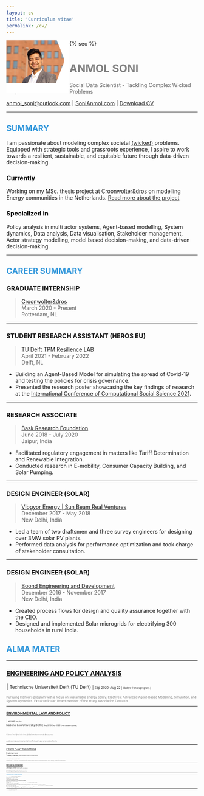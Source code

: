 ```yaml
---
layout: cv
title: 'Curriculum vitae'
permalink: /cv/
---
```

{% seo %}
<img align= left style="width:33%;" id="image" src="../gallery/anmol_pic.png">
# <span style="color:grey">**ANMOL SONI**</span>
> Social Data Scientist - Tackling Complex Wicked Problems

<div id="webaddress">
<a href="mailto:anmol_soni@outlook.com">anmol_soni@outlook.com</a>
| <a href="https://www.SoniAnmol.com">SoniAnmol.com</a> 
| <a href="../gallery/Anmol_Soni_CV.pdf"> Download CV </a> 
</div>

<hr style="width:100%;text-align:left;margin-left:0">

## <span style="color:#3498DB">**SUMMARY**</span>

I am passionate about modeling complex societal [(wicked)](https://en.wikipedia.org/wiki/Wicked_problem) problems.
Equipped with strategic tools and grassroots experience, I aspire to work towards a resilient, sustainable, and
equitable future through data-driven decision-making.

### <span style="color:black"> Currently </span>

Working on my MSc. thesis project at [Croonwolter&dros](www.croonwolterendros.nl) on modelling Energy communities in the
Netherlands.
[Read more about the project](my_projects.md)

### <span style="color:black"> Specialized in </span>

Policy analysis in multi actor systems, Agent-based modelling, System dynamics, Data analysis, Data visualisation, Stakeholder management, Actor strategy
modelling, model based decision-making, and data-driven decision-making.

<hr style="width:100%;text-align:left;margin-left:0">

## <span style="color:#3498DB">**CAREER SUMMARY**</span>


### GRADUATE INTERNSHIP
> [Croonwolter&dros](www.croonwolterendros.nl) <br />
> March 2020 - Present <br />
> Rotterdam, NL <br />

<hr style="width:100%;text-align:left;margin-left:0">

### STUDENT RESEARCH ASSISTANT (HEROS EU)

> [TU Delft TPM Resilience LAB](https://www.tudelft.nl/tbm/resiliencelab) <br />
April 2021 - February 2022 <br />
Delft, NL <br />

* Building an Agent-Based Model for simulating the spread of Covid-19 and testing the policies for crisis governance.
* Presented the research poster showcasing the key findings of research at the [International Conference of Computational
Social Science 2021](https://easychair.org/smart-program/IC2S2-2021/index.html).

<hr style="width:100%;text-align:left;margin-left:0">

### RESEARCH ASSOCIATE
> [Bask Research Foundation](baskfoundation.org) <br />
June 2018 - July 2020 <br />
Jaipur, India <br />

* Facilitated regulatory engagement in matters like Tariff Determination and Renewable Integration.
* Conducted research in E-mobility, Consumer Capacity Building, and Solar Pumping.

<hr style="width:100%;text-align:left;margin-left:0">

### DESIGN ENGINEER (SOLAR)
> [Vibgyor Energy | Sun Beam Real Ventures](https://vibgyorenergy.com/) <br />
December 2017 - May 2018 <br />
New Delhi, India <br />

* Led a team of two draftsmen and three survey engineers for designing over 3MW solar PV plants.
* Performed data analysis for performance optimization and took charge of stakeholder consultation.

<hr style="width:100%;text-align:left;margin-left:0">

### DESIGN ENGINEER (SOLAR)
> [Boond Engineering and Development](www.boond.net) <br />
December 2016 - November 2017 <br />
New Delhi, India <br />

* Created process flows for design and quality assurance together with the CEO.
* Designed and implemented Solar microgrids for electrifying 300 households in rural India.

## <span style="color:#3498DB">**ALMA MATER**</span>

<hr style="width:100%;text-align:left;margin-left:0">

### [ENGINEERING AND POLICY ANALYSIS](https://www.tudelft.nl/onderwijs/opleidingen/masters/epa/msc-engineering-and-policy-analysis)

| <small> Technische Universiteit Delft (TU Delft) <small>| <small> Sep 2020-Aug 22 <small> | <small> Masters (Honors program) <small>|

<span style="color:grey"> Pursuing Honours program with a focus on sustainable energy policy.
Electives: Advanced Agent-Based Modelling, Simulation, and System Dynamics.
Extracurricular: Board member of the study association Dentatus.</span>

<hr style="width:100%;text-align:left;margin-left:0">

### [ENVIRONMENTAL LAW AND POLICY](https://www.wwfindia.org/about_wwf/enablers/cel/tcapbuilding/pgdelp/)

| <small>WWF India <br /> National Law University Delhi <small>|<small> Sep 2019-Sep 2020<small> |<small> Post Graduation Diploma <small>|

<span style="color:grey"> 
Gained insights into the global environmental discourse. <br />
Addressing environmental conflicts at legal and policy fronts. </span>

<hr style="width:100%;text-align:left;margin-left:0">

### [POWER PLANT ENGINEERING](https://npti.gov.in/post-graduate-diploma-course-power-plant-engineering)

| <small> National Power <br /> Training Institute <small> |<small> Sep 2015-Sep 2016 <small> | <small> Post Graduation Diploma <small>|

<span style="color:grey">  Graduated with a Distinction. <br />
Researched on optimum O&M practices for Internal Recirculation Fluidised Bed Boiler while leading a team of six members. </span>

<hr style="width:100%;text-align:left;margin-left:0">

### [MECHANICAL ENGINEERING](https://ghrietn.raisoni.net/ug-mechanical-engineering)

| <small>RTM Nagpur University <small>| <small>Aug 2011-Aug 2015<small> | <small>Under Graduate Degree<small> |

<span style="color:grey">  Graduated with First Division. <br />
Co-curricular: Traineeship at National Thermal Power Corporation, India. <br />
Extracurricular: Held position of Cultural Secretary in the study association. </span>

<hr style="width:100%;text-align:left;margin-left:0">

## <span style="color:#3498DB">**CERTIFICATIONS AND WORKSHOPS**</span>

| :-------- | :--- |
|ENERGY ECONOMICS AND POLICY<br /> `Indian Institute of Technology, Madras` <br /> | *`November 2019`* <br /> Learned economic principles governing<br /> generators, demand management, and <br />policy regime in the electricity sector.|
|PYTHON FOR DATA SCIENCE<br />`Indian Institute of Technology, Madras` <br /> | *`November 2019`* <br /> Learned basics of python programming for data analysis and visualization. | 
| I-POLICY FOR YOUNG LEADERS <br /> `Center for Civil Society, New Delhi`| *`2018`* <br /> Learned fundamental concepts of policymaking in education, poverty, law, and politics.|
| ENERGY EFFICIENCY IN EMERGING ECONOMIES <br /> `International Energy Agency` | *`2018`* <br /> Gained international insights into planning and implementing energy efficiency policies in emerging economies.|
| GRID CONNECTED SOLAR DESIGN FOR ENGINEERS <br /> `National Institute of Solar Energy` | *`2018`* <br /> Learned basic concepts of design and installation of grid-connected rooftop solar power plants.|

<hr style="width:100%;text-align:left;margin-left:0">

> Last updated: February 2022